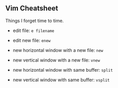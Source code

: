 ## Vim Cheatsheet

Things I forget time to time.

- edit file: `e filename`
- edit new file: `enew`

- new horizontal window with a new file: `new`
- new vertical window with a new file: `vnew`

- new horizontal window with same buffer: `split`
- new vertical window with same buffer: `vsplit`

